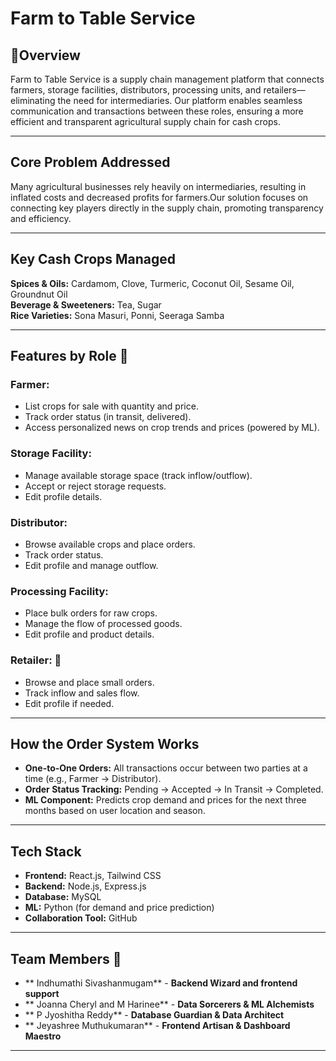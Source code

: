 # Farm to Table Service 

##  🔗Overview
Farm to Table Service is a supply chain management platform that connects farmers, storage facilities, distributors, processing units, and retailers—eliminating the need for intermediaries.  Our platform enables seamless communication and transactions between these roles, ensuring a more efficient and transparent agricultural supply chain for cash crops. 

---

## Core Problem Addressed 
Many agricultural businesses rely heavily on intermediaries, resulting in inflated costs and decreased profits for farmers.Our solution focuses on connecting key players directly in the supply chain, promoting transparency and efficiency. 

---

## Key Cash Crops Managed 
**Spices & Oils:**  Cardamom, Clove, Turmeric, Coconut Oil, Sesame Oil, Groundnut Oil  
**Beverage & Sweeteners:**  Tea, Sugar  
**Rice Varieties:** Sona Masuri, Ponni, Seeraga Samba  

---

## Features by Role 👥

### Farmer: 
- List crops for sale with quantity and price. 
- Track order status (in transit, delivered). 
- Access personalized news on crop trends and prices (powered by ML). 

### Storage Facility: 
- Manage available storage space (track inflow/outflow). 
- Accept or reject storage requests. 
- Edit profile details. 

### Distributor: 
- Browse available crops and place orders. 
- Track order status. 
- Edit profile and manage outflow. 

### Processing Facility: 
- Place bulk orders for raw crops. 
- Manage the flow of processed goods. 
- Edit profile and product details. 

### Retailer: 🛒
- Browse and place small orders. 
- Track inflow and sales flow. 
- Edit profile if needed. 

---

## How the Order System Works 
- **One-to-One Orders:** All transactions occur between two parties at a time (e.g., Farmer → Distributor). 
- **Order Status Tracking:** Pending → Accepted → In Transit → Completed. 
- **ML Component:** Predicts crop demand and prices for the next three months based on user location and season.

---

## Tech Stack 
- **Frontend:** React.js, Tailwind CSS
- **Backend:** Node.js, Express.js
- **Database:** MySQL
- **ML:** Python (for demand and price prediction)
- **Collaboration Tool:** GitHub

---
## Team Members 👥

- ** Indhumathi Sivashanmugam** - **Backend Wizard and frontend support**  
- ** Joanna Cheryl and M Harinee** - **Data Sorcerers & ML Alchemists**  
- ** P Jyoshitha Reddy** - **Database Guardian & Data Architect** 
- ** Jeyashree Muthukumaran** - **Frontend Artisan & Dashboard Maestro**  


---


